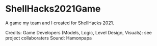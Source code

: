 # ShellHacks2021Game

A game my team and I created for ShellHacks 2021.

Credits:
Game Developers (Models, Logic, Level Design, Visuals): see project collaboraters
Sound: Hamonpapa
